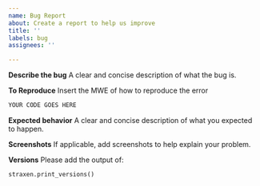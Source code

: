 ```yaml
---
name: Bug Report
about: Create a report to help us improve
title: ''
labels: bug
assignees: ''

---
```


**Describe the bug**
A clear and concise description of what the bug is.

**To Reproduce**
Insert the MWE of how to reproduce the error
```python
YOUR CODE GOES HERE
```

**Expected behavior**
A clear and concise description of what you expected to happen.

**Screenshots**
If applicable, add screenshots to help explain your problem.

**Versions**
Please add the output of:
```
straxen.print_versions()
```
